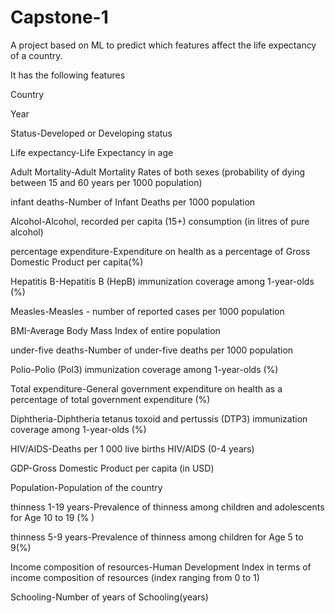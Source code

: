 # Capstone-1
A project based on ML to predict which features affect the life expectancy of a country.

It has the following features

Country

Year

Status-Developed or Developing status

Life expectancy-Life Expectancy in age

Adult Mortality-Adult Mortality Rates of both sexes (probability of dying between 15 and 60 years per 1000 population)

infant deaths-Number of Infant Deaths per 1000 population

Alcohol-Alcohol, recorded per capita (15+) consumption (in litres of pure alcohol)

percentage expenditure-Expenditure on health as a percentage of Gross Domestic Product per capita(%)

Hepatitis B-Hepatitis B (HepB) immunization coverage among 1-year-olds (%)

Measles-Measles - number of reported cases per 1000 population

BMI-Average Body Mass Index of entire population

under-five deaths-Number of under-five deaths per 1000 population

Polio-Polio (Pol3) immunization coverage among 1-year-olds (%)

Total expenditure-General government expenditure on health as a percentage of total government expenditure (%)

Diphtheria-Diphtheria tetanus toxoid and pertussis (DTP3) immunization coverage among 1-year-olds (%)

HIV/AIDS-Deaths per 1 000 live births HIV/AIDS (0-4 years)

GDP-Gross Domestic Product per capita (in USD)

Population-Population of the country

thinness 1-19 years-Prevalence of thinness among children and adolescents for Age 10 to 19 (% )

thinness 5-9 years-Prevalence of thinness among children for Age 5 to 9(%)

Income composition of resources-Human Development Index in terms of income composition of resources (index ranging from 0 to 1)

Schooling-Number of years of Schooling(years)

